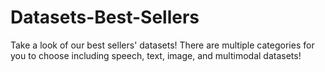 # Datasets-Best-Sellers
Take a look of our best sellers' datasets! There are multiple categories for you to choose including speech, text, image, and multimodal datasets!
